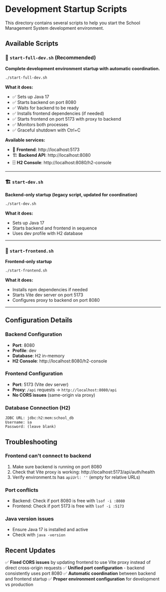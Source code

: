 # Development Startup Scripts

This directory contains several scripts to help you start the School Management System development environment.

## Available Scripts

### 🚀 `start-full-dev.sh` (Recommended)
**Complete development environment startup with automatic coordination.**

```bash
./start-full-dev.sh
```

**What it does:**
- ✅ Sets up Java 17
- ✅ Starts backend on port 8080
- ✅ Waits for backend to be ready
- ✅ Installs frontend dependencies (if needed)
- ✅ Starts frontend on port 5173 with proxy to backend
- ✅ Monitors both processes
- ✅ Graceful shutdown with Ctrl+C

**Available services:**
- 🎨 **Frontend**: http://localhost:5173
- 🏗️ **Backend API**: http://localhost:8080
- 🗄️ **H2 Console**: http://localhost:8080/h2-console

---

### 🏗️ `start-dev.sh`
**Backend-only startup (legacy script, updated for coordination)**

```bash
./start-dev.sh
```

**What it does:**
- Sets up Java 17
- Starts backend and frontend in sequence
- Uses dev profile with H2 database

---

### 🎨 `start-frontend.sh`
**Frontend-only startup**

```bash
./start-frontend.sh
```

**What it does:**
- Installs npm dependencies if needed
- Starts Vite dev server on port 5173
- Configures proxy to backend on port 8080

---

## Configuration Details

### Backend Configuration
- **Port**: 8080
- **Profile**: dev
- **Database**: H2 in-memory
- **H2 Console**: http://localhost:8080/h2-console

### Frontend Configuration  
- **Port**: 5173 (Vite dev server)
- **Proxy**: `/api` requests → `http://localhost:8080/api`
- **No CORS issues** (same-origin via proxy)

### Database Connection (H2)
```
JDBC URL: jdbc:h2:mem:school_db
Username: sa
Password: (leave blank)
```

## Troubleshooting

### Frontend can't connect to backend
1. Make sure backend is running on port 8080
2. Check that Vite proxy is working: http://localhost:5173/api/auth/health
3. Verify environment.ts has `apiUrl: ''` (empty for relative URLs)

### Port conflicts
- Backend: Check if port 8080 is free with `lsof -i :8080`
- Frontend: Check if port 5173 is free with `lsof -i :5173`

### Java version issues
- Ensure Java 17 is installed and active
- Check with `java -version`

## Recent Updates

✅ **Fixed CORS issues** by updating frontend to use Vite proxy instead of direct cross-origin requests
✅ **Unified port configuration** - backend consistently uses port 8080
✅ **Automatic coordination** between backend and frontend startup
✅ **Proper environment configuration** for development vs production
